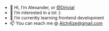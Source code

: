 - 👋 Hi, I’m Alexander, or [@Dirivial](https://github.com/Dirivial)
- 👀 I’m interested in a lot :)
- 🌱 I’m currently learning frontend development
- 📫 You can reach me @ Alch4ize@gmail.com

<!---
Dirivial/Dirivial is a ✨ special ✨ repository because its `README.md` (this file) appears on your GitHub profile.
You can click the Preview link to take a look at your changes.
--->

